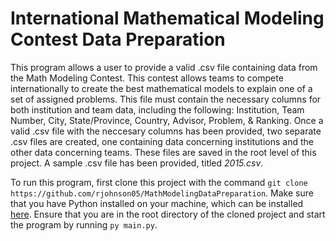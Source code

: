 # International Mathematical Modeling Contest Data Preparation

This program allows a user to provide a valid .csv file containing data from the Math Modeling Contest. This contest allows teams to compete internationally to create the best mathematical models to explain one of a
set of assigned problems. This file must contain the necessary columns for both institution and team data, including the following: Institution, Team Number, City, State/Province, Country, Advisor, Problem, & Ranking.
Once a valid .csv file with the neccesary columns has been provided, two separate .csv files are created, one containing data concerning institutions and the other data concerning teams. These files are saved in the
root level of this project. A sample .csv file has been provided, titled *2015.csv*. 

To run this program, first clone this project with the command `git clone https://github.com/rjohnson05/MathModelingDataPreparation`.
Make sure that you have Python installed on your machine, which can be installed [here](https://www.python.org/downloads/). Ensure that you are in the root directory of the cloned project and start the program by running `py main.py`.
